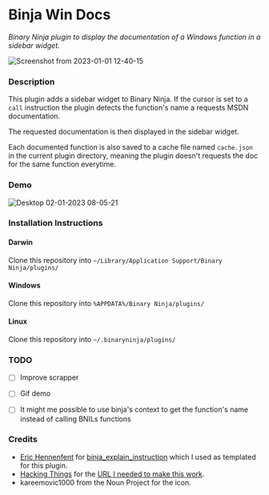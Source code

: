 # Binja Win Docs

_Binary Ninja plugin to display the documentation of a Windows function in a sidebar widget._

![Screenshot from 2023-01-01 12-40-15](https://user-images.githubusercontent.com/8758978/210169502-ceafcb37-53b0-403b-88e7-d018e3932acd.png)

### Description

This plugin adds a sidebar widget to Binary Ninja. If the cursor is set to a `call` instruction the plugin detects the function's name a requests MSDN documentation.

The requested documentation is then displayed in the sidebar widget.

Each documented function is also saved to a cache file named `cache.json` in the current plugin directory, meaning the plugin doesn't requests the doc for the same function everytime.

### Demo

![Desktop 02-01-2023 08-05-21](https://user-images.githubusercontent.com/8758978/210202853-841b973f-8add-4e35-bcf0-dde51ac5aa87.gif)

### Installation Instructions

#### Darwin

Clone this repository into `~/Library/Application Support/Binary Ninja/plugins/`

#### Windows

Clone this repository into `%APPDATA%/Binary Ninja/plugins/`

#### Linux

Clone this repository into `~/.binaryninja/plugins/`


### TODO

- [ ] Improve scrapper
- [ ] Gif demo
- [ ] It might me possible to use binja's context to get the function's name instead of calling BNILs functions


### Credits

- [Eric Hennenfent](https://github.com/ehennenfent) for [binja_explain_instruction](https://github.com/ehennenfent/binja_explain_instruction) which I used as templated for this plugin.
- [Hacking Things](https://github.com/HackingThings) for the [URL I needed to make this work](https://github.com/HackingThings/binja_MSDN_Helper/blob/main/__init__.py#L17).
- kareemovic1000 from the Noun Project for the icon.
